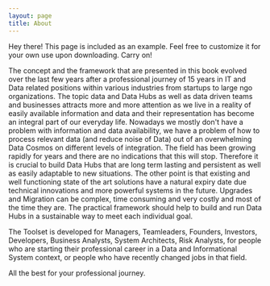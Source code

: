 ```yaml
---
layout: page
title: About
---
```


<p class="message">
  Hey there! This page is included as an example. Feel free to customize it for your own use upon downloading. Carry on!
</p>

The concept and the framework that are presented in this book evolved over the last few years after a professional journey of 15 years in IT and Data related positions within various industries from startups to large ngo organizations. The topic data and Data Hubs as well as data driven teams and businesses attracts more and more attention as we live in a reality of easily available information and data and their representation has become an integral part of our everyday life. Nowadays we mostly don't have a problem with information and data availability, we have a problem of how to process relevant data (and reduce noise of Data) out of an overwhelming Data Cosmos on different levels of integration. The field has been growing rapidly for years and there are no indications that this will stop. Therefore it is crucial to build Data Hubs that are long term lasting and persistent as well as easily adaptable to new situations. The other point is that existing and well functioning state of the art solutions have a natural expiry date due technical innovations and more powerful systems in the future. Upgrades and Migration can be complex, time consuming and very costly and most of the time they are. The practical framework should help to build and run Data Hubs in a sustainable way to meet each individual goal.

The Toolset is developed for Managers, Teamleaders, Founders, Investors, Developers, Business Analysts, System Architects, Risk Analysts, for people who are starting their professional career in a Data and Informational System context, or people who have recently changed jobs in that field.

All the best for your professional journey.
